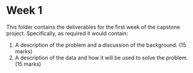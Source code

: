 # Week 1

This folder contains the deliverables for the first week of the capstone project. Specifically, as required it would contain:

1. A description of the problem and a discussion of the background. (15 marks)
2. A description of the data and how it will be used to solve the problem. (15 marks)
